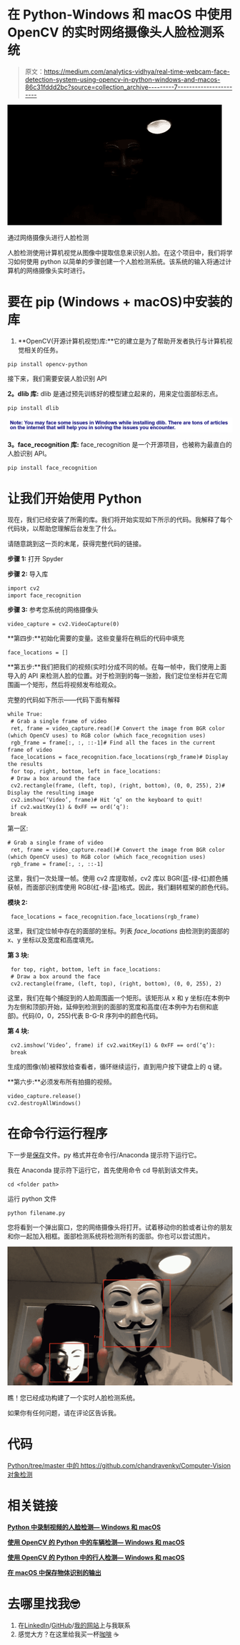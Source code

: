 # 在 Python-Windows 和 macOS 中使用 OpenCV 的实时网络摄像头人脸检测系统

> 原文：<https://medium.com/analytics-vidhya/real-time-webcam-face-detection-system-using-opencv-in-python-windows-and-macos-86c31fddd2bc?source=collection_archive---------7----------------------->

![](img/f44258380fd1896582a43fa513ec6ddc.png)

通过网络摄像头进行人脸检测

人脸检测使用计算机视觉从图像中提取信息来识别人脸。在这个项目中，我们将学习如何使用 python 以简单的步骤创建一个人脸检测系统。该系统的输入将通过计算机的网络摄像头实时进行。

# **要在 pip (Windows + macOS)中安装的库**

1.  **OpenCV(开源计算机视觉)库:**它的建立是为了帮助开发者执行与计算机视觉相关的任务。

```
pip install opencv-python
```

接下来，我们需要安装人脸识别 API

**2。dlib 库:** dlib 是通过预先训练好的模型建立起来的，用来定位面部标志点。

```
pip install dlib
```

![](img/30943cace8cbcaf2d3506908db3fd8cf.png)

**3。face_recognition 库:** face_recognition 是一个开源项目，也被称为最直白的人脸识别 API。

```
pip install face_recognition
```

# **让我们开始使用 Python**

现在，我们已经安装了所需的库。我们将开始实现如下所示的代码。我解释了每个代码块，以帮助您理解后台发生了什么。

请随意跳到这一页的末尾，获得完整代码的链接。

**步骤 1:** 打开 Spyder

**步骤 2:** 导入库

```
import cv2
import face_recognition
```

**步骤 3:** 参考您系统的网络摄像头

```
video_capture = cv2.VideoCapture(0)
```

**第四步:**初始化需要的变量。这些变量将在稍后的代码中填充

```
face_locations = []
```

**第五步:**我们把我们的视频(实时)分成不同的帧。在每一帧中，我们使用上面导入的 API 来检测人脸的位置。对于检测到的每一张脸，我们定位坐标并在它周围画一个矩形，然后将视频发布给观众。

完整的代码如下所示——代码下面有解释

```
while True:
 # Grab a single frame of video
 ret, frame = video_capture.read()# Convert the image from BGR color (which OpenCV uses) to RGB color (which face_recognition uses)
 rgb_frame = frame[:, :, ::-1]# Find all the faces in the current frame of video
 face_locations = face_recognition.face_locations(rgb_frame)# Display the results
 for top, right, bottom, left in face_locations:
 # Draw a box around the face
 cv2.rectangle(frame, (left, top), (right, bottom), (0, 0, 255), 2)# Display the resulting image
 cv2.imshow(‘Video’, frame)# Hit ‘q’ on the keyboard to quit!
 if cv2.waitKey(1) & 0xFF == ord(‘q’):
 break
```

第一区:

```
# Grab a single frame of video
 ret, frame = video_capture.read()# Convert the image from BGR color (which OpenCV uses) to RGB color (which face_recognition uses)
 rgb_frame = frame[:, :, ::-1]
```

这里，我们一次处理一帧。使用 cv2 库提取帧，cv2 库以 BGR(蓝-绿-红)颜色捕获帧，而面部识别库使用 RGB(红-绿-蓝)格式。因此，我们翻转框架的颜色代码。

**模块 2:**

```
 face_locations = face_recognition.face_locations(rgb_frame)
```

这里，我们定位帧中存在的面部的坐标。列表 *face_locations* 由检测到的面部的 x、y 坐标以及宽度和高度填充。

**第 3 块:**

```
 for top, right, bottom, left in face_locations:
 # Draw a box around the face
 cv2.rectangle(frame, (left, top), (right, bottom), (0, 0, 255), 2)
```

这里，我们在每个捕捉到的人脸周围画一个矩形。该矩形从 x 和 y 坐标(在本例中为左侧和顶部)开始，延伸到检测到的面部的宽度和高度(在本例中为右侧和底部)。代码(0，0，255)代表 B-G-R 序列中的颜色代码。

**第 4 块:**

```
 cv2.imshow(‘Video’, frame) if cv2.waitKey(1) & 0xFF == ord(‘q’):
 break
```

生成的图像(帧)被释放给查看者，循环继续运行，直到用户按下键盘上的 q 键。

**第六步:**必须发布所有拍摄的视频。

```
video_capture.release()
cv2.destroyAllWindows()
```

# **在命令行运行程序**

下一步是[保存](/@venkatesh.chandra_75550/saving-output-of-object-recognition-in-macos-opencv-python-5914bb5d9ca8)文件。py 格式并在命令行/Anaconda 提示符下运行它。

我在 Anaconda 提示符下运行它，首先使用命令 cd 导航到该文件夹。

```
cd <folder path>
```

运行 python 文件

```
python filename.py
```

您将看到一个弹出窗口，您的网络摄像头将打开。试着移动你的脸或者让你的朋友和你一起加入相框。面部检测系统将检测所有的面部。你也可以尝试图片。

![](img/b027b3e4985ce4cfbc7a62dab817cf6f.png)

瞧！您已经成功构建了一个实时人脸检测系统。

如果你有任何问题，请在评论区告诉我。

# **代码**

[Python/tree/master 中的 https://github.com/chandravenky/Computer-Vision 对象检测](https://github.com/chandravenky/Computer-Vision---Object-Detection-in-Python/tree/master)

# **相关链接**

[**Python 中录制视频的人脸检测— Windows 和 macOS**](/@venkatesh.chandra_75550/face-detection-on-recorded-videos-using-opencv-in-python-windows-and-macos-407635c699)

[**使用 OpenCV 的 Python 中的车辆检测— Windows 和 macOS**](/@venkatesh.chandra_75550/vehicle-car-detection-in-real-time-and-recorded-videos-in-python-windows-and-macos-c5548b243b18)

[**使用 OpenCV 的 Python 中的行人检测— Windows 和 macOS**](/@venkatesh.chandra_75550/person-pedestrian-detection-in-real-time-and-recorded-videos-in-python-windows-and-macos-4c81142f5f59)

[**在 macOS 中保存物体识别的输出**](/@venkatesh.chandra_75550/saving-output-of-object-recognition-in-macos-opencv-python-5914bb5d9ca8)

# 去哪里找我🤓

1.  在[LinkedIn](https://www.linkedin.com/in/venkateshchandra/)/[GitHub](https://github.com/chandravenky)/[我的网站](http://chatraja.com/)上与我联系
2.  感觉大方？在这里给我买一杯[咖啡](https://www.buymeacoffee.com/chandravenky) ☕️